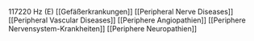 117220 Hz (E)
[[Gefäßerkrankungen]]
[[Peripheral Nerve Diseases]]
[[Peripheral Vascular Diseases]]
[[Periphere Angiopathien]]
[[Periphere Nervensystem-Krankheiten]]
[[Periphere Neuropathien]]